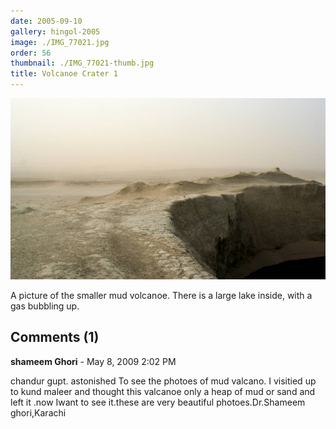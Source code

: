 ```yaml
---
date: 2005-09-10
gallery: hingol-2005
image: ./IMG_77021.jpg
order: 56
thumbnail: ./IMG_77021-thumb.jpg
title: Volcanoe Crater 1
---
```


![Volcanoe Crater 1](./IMG_77021.jpg)

A picture of the smaller mud volcanoe. There is a large lake inside, with a gas bubbling up.

<div id="comments">

## Comments (1)

<div id="comment">

**shameem Ghori** - May  8, 2009  2:02 PM

chandur gupt. astonished To see the photoes of mud valcano. I visitied up to kund maleer and thought this valcanoe only a heap of mud or sand and left it .now Iwant to see it.these are very beautiful photoes.Dr.Shameem ghori,Karachi

</div>

</div>